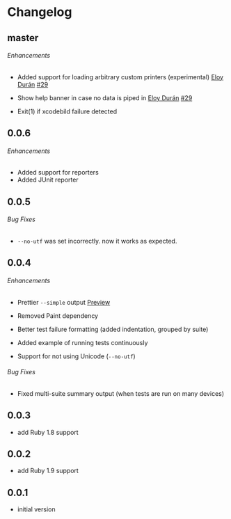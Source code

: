 # Changelog

## master

###### Enhancements

* Added support for loading arbitrary custom printers (experimental)
  [Eloy Durán](https://github.com/alloy)
  [#29](https://github.com/mneorr/xcpretty/pulls/29)

* Show help banner in case no data is piped in
  [Eloy Durán](https://github.com/alloy)
  [#29](https://github.com/mneorr/xcpretty/pulls/29)

* Exit(1) if xcodebild failure detected

## 0.0.6

###### Enhancements

* Added support for reporters
* Added JUnit reporter

## 0.0.5

###### Bug Fixes

* `--no-utf` was set incorrectly. now it works as expected.


## 0.0.4

###### Enhancements

* Prettier `--simple` output
  [Preview](https://travis-ci.org/allending/Kiwi/builds/15190533)

* Removed Paint dependency

* Better test failure formatting (added indentation, grouped by suite)

* Added example of running tests continuously

* Support for not using Unicode (`--no-utf`)

###### Bug Fixes

* Fixed multi-suite summary output (when tests are run on many devices)


## 0.0.3

- add Ruby 1.8 support

## 0.0.2

- add Ruby 1.9 support

## 0.0.1

- initial version

